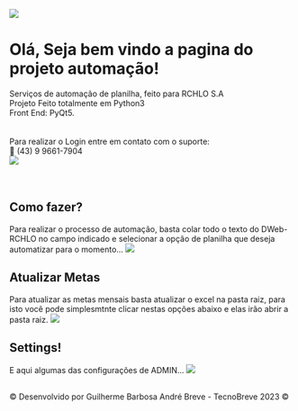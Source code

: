 <image src='https://github.com/TecnoBreve/Automacao/blob/main/img/man.png'></image>
<h1 color = 'red'>Olá, Seja bem vindo a pagina do projeto automação!</h1>
Serviços de automação de planilha, feito para RCHLO S.A <br>
Projeto Feito totalmente em Python3 <br>
Front End: PyQt5. <br><br>
<br>
Para realizar o Login entre em contato com o suporte:<br>
📱 (43) 9 9661-7904
<br>
<image src='https://github.com/TecnoBreve/Automacao/blob/main/img/pscreen.jpeg'></image>
<br><br>
<br>
<h2>Como fazer?</h2>
Para realizar o processo de automação, basta colar todo o texto do DWeb-RCHLO no campo indicado e selecionar a opção de planilha que deseja automatizar para o momento...
<image src='img/pscreen2.png'></image>
<br>
<h2>Atualizar Metas</h2>
Para atualizar as metas mensais basta atualizar o excel na pasta raiz,
para isto você pode simplesmtnte clicar nestas opções abaixo e elas irão abrir a pasta raiz.
<image src = "img/pscreen3.png"/>
<br>
<h2>Settings!</h2>
E aqui algumas das configurações de ADMIN...
<image src = "img/pscreen4.png"/>

<h2></h2>
<p>© Desenvolvido por Guilherme Barbosa André Breve - TecnoBreve 2023 ©</p>

